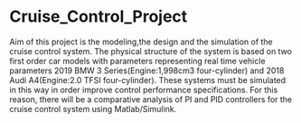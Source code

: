 # Cruise_Control_Project

Aim of this project is the modeling,the design and the simulation of the cruise control system.
The physical structure of the system is based on two first order car models with parameters 
representing real time vehicle parameters 2019 BMW 3 Series(Engine:1,998cm3 four-cylinder) and
2018 Audi A4(Engine:2.0 TFSI four-cylinder). These systems must be simulated in this way in order 
improve control performance specifications. For this reason, there will be a comparative analysis of PI
and PID controllers for the cruise control system using Matlab/Simulink.
